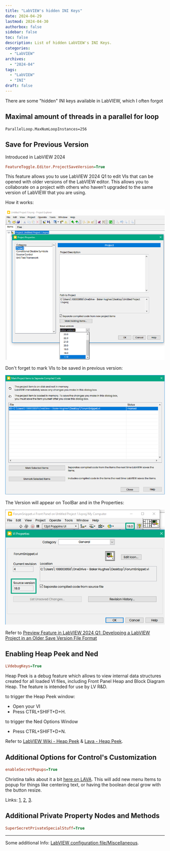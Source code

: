 ```yaml
---
title: "LabVIEW's hidden INI Keys"
date: 2024-04-29
lastmod: 2024-04-30
authorbox: false
sidebar: false
toc: false
description: List of hidden LabVIEW's INI Keys.
categories:
  - "LabVIEW"
archives:
  - "2024-04"
tags:
  - "LabVIEW"
  - "INI"
draft: false
---
```

There are some "hidden" INI keys available in LabVIEW, which I often forgot
<!--more-->

## Maximal amount of threads in a parallel for loop

```
ParallelLoop.MaxNumLoopInstances=256
```

## Save for Previous Version
Introduced in LabVIEW 2024 

```ini
FeatureToggle.Editor.ProjectSaveVersion=True
```

This feature allows you to use LabVIEW 2024 Q1 to edit VIs that can be opened with older versions of the LabVIEW editor. This allows you to collaborate on a project with others who haven’t upgraded to the same version of LabVIEW that you are using.

How it works:

![image-20240430103416698](image-20240430103416698.png)

Don't forget to mark VIs to be saved in previous version:

![image-20240430103602161](image-20240430103602161.png)

The Version will appear on ToolBar and in the Properties:

![image-20240430103855218](image-20240430103855218.png)



Refer to [Preview Feature in LabVIEW 2024 Q1: Developing a LabVIEW Project in an Older Save Version File Format ](https://forums.ni.com/t5/LabVIEW-Public-Beta-Program-in/Preview-Feature-in-LabVIEW-2024-Q1-Developing-a-LabVIEW-Project/m-p/4350547)

## Enabling Heap Peek and Ned

```ini
LVdebugKeys=True
```

Heap Peek is a debug feature which allows to view internal data structures created for all loaded VI files, including Front Panel Heap and Block Diagram Heap. The feature is intended for use by LV R&D.

 to trigger the Heap Peek window:

- Open your VI
- Press CTRL+SHIFT+D+H.

to trigger the Ned Options Window

- Press CTRL+SHIFT+D+N.

Refer to [LabVIEW Wiki - Heap Peek](https://labviewwiki.org/wiki/Heap_Peek) & [Lava - Heap Peek](https://lavag.org/topic/12500-heap-peek-and-other-internal-debug-tools/).

## Additional Options for Control's Customization

```ini
enableSecretPopups=True
```

Christina talks about it a bit [here on LAVA](https://lavag.org/topic/18469-i-found-some-more-hidden-ini-keys/?do=findComment&comment=110810). This will add new menu Items to popup for things like centering text, or having the boolean decal grow with the button resize.

Links: [1](https://forums.ni.com/t5/LabVIEW/Boolean-text-Size-to-text-the-boolean-text-size-fixed-in-my/m-p/4371342#M1284794), [2](https://lavag.org/topic/18469-i-found-some-more-hidden-ini-keys/#comment-110810), [3](https://forums.ni.com/t5/Past-NIWeek-Sessions/Customizing-NI-LabVIEW-Controls-and-Indicators/ta-p/3497319).

## Additional Private Property Nodes and Methods

```ini
SuperSecretPrivateSpecialStuff=True
```

---

Some additional Info: [LabVIEW configuration file/Miscellaneous](https://labviewwiki.org/wiki/LabVIEW_configuration_file/Miscellaneous).

